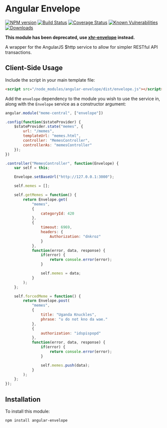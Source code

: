 # Angular Envelope

[![NPM version][npm-version-image]][npm-url]
[![Build Status][build-status-image]][build-status-url]
[![Coverage Status][coverage-image]][coverage-url]
[![Known Vulnerabilities][snyk-image]][snyk-url]
[![Downloads][npm-downloads-image]][npm-url]

**This module has been deprecated, use [xhr-envelope][xhr-envelope-url] instead.**

A wrapper for the AngularJS $http service to allow for simpler RESTful API transactions.

## Client-Side Usage

Include the script in your main template file:
```html
<script src="/node_modules/angular-envelope/dist/envelope.js"></script>
```

Add the `envelope` dependency to the module you wish to use the service in, along with the `Envelope` service as a constructor argument:
```javascript
angular.module("meme-central", ["envelope"])

.config(function($stateProvider) {
	$stateProvider.state("memes", {
		url: "/memes",
		templateUrl: "memes.html",
		controller: "MemesController",
		controllerAs: "memesController"
	});
})

.controller("MemesController", function(Envelope) {
	var self = this;

	Envelope.setBaseUrl("http://127.0.0.1:3000");

	self.memes = [];

	self.getMemes = function() {
		return Envelope.get(
			"memes",
			{
				categoryId: 420
			},
			{
				timeout: 6969,
				headers: {
					Authorization: "dnkroz"
				}
			},
			function(error, data, response) {
				if(error) {
					return console.error(error);
				}

				self.memes = data;
			}
		);
	};

	self.forcedMeme = function() {
		return Envelope.post(
			"memes",
			{
				title: "Uganda Knuckles",
				phrase: "u do not kno da wae."
			},
			{
				authorization: "idspispopd"
			},
			function(error, data, response) {
				if(error) {
					return console.error(error);
				}

				self.memes.push(data);
			}
		);
	};
});
```

## Installation

To install this module:
```bash
npm install angular-envelope
```

[xhr-envelope-url]: https://github.com/nitro404/xhr-envelope

[npm-url]: https://www.npmjs.com/package/angular-envelope
[npm-version-image]: https://img.shields.io/npm/v/angular-envelope.svg
[npm-downloads-image]: http://img.shields.io/npm/dm/angular-envelope.svg

[build-status-url]: https://travis-ci.org/nitro404/angular-envelope
[build-status-image]: https://travis-ci.org/nitro404/angular-envelope.svg?branch=master

[coverage-url]: https://coveralls.io/github/nitro404/angular-envelope?branch=master
[coverage-image]: https://coveralls.io/repos/github/nitro404/angular-envelope/badge.svg?branch=master

[snyk-url]: https://snyk.io/test/github/nitro404/angular-envelope?targetFile=package.json
[snyk-image]: https://snyk.io/test/github/nitro404/angular-envelope/badge.svg?targetFile=package.json

